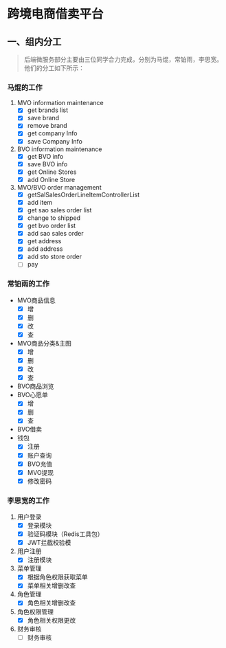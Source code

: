 

# 跨境电商借卖平台


## 一、组内分工
> 后端微服务部分主要由三位同学合力完成，分别为马焜，常铂雨，李思宽。
> 他们的分工如下所示：

### 马焜的工作
1. MVO information maintenance
   - [x] get brands list
   - [x] save brand
   - [x] remove brand
   - [x] get company Info
   - [x] save Company Info
2. BVO information maintenance
   - [x] get BVO info
   - [x] save BVO info
   - [x] get Online Stores
   - [x] add Online Store
3. MVO/BVO order management
   - [x] getSalSalesOrderLineItemControllerList
   - [x] add item
   - [x] get sao sales order list
   - [x] change to shipped
   - [x] get bvo order list
   - [x] add sao sales order
   - [x] get address
   - [x] add address
   - [x] add sto store order
   - [ ] pay

### 常铂雨的工作
- MVO商品信息
   - [x] 增
   - [x] 删
   - [x] 改
   - [x] 查
- MVO商品分类&主图
   - [x] 增
   - [x] 删
   - [x] 改
   - [x] 查
- BVO商品浏览
- BVO心愿单
   - [x] 增
   - [x] 删
   - [x] 查
- BVO借卖
- 钱包
   - [x] 注册
   - [x] 账户查询
   - [x] BVO充值
   - [x] MVO提现
   - [x] 修改密码

### 李思宽的工作

1. 用户登录
   - [x] 登录模块
   - [x] 验证码模块（Redis工具包）
   - [x] JWT拦截校验模

2. 用户注册
   - [x] 注册模块

3. 菜单管理
   - [x] 根据角色权限获取菜单
   - [x] 菜单相关增删改查
4. 角色管理
   - [x] 角色相关增删改查

5. 角色权限管理
   - [x] 角色相关权限更改
6. 财务审核
   - [ ] 财务审核
